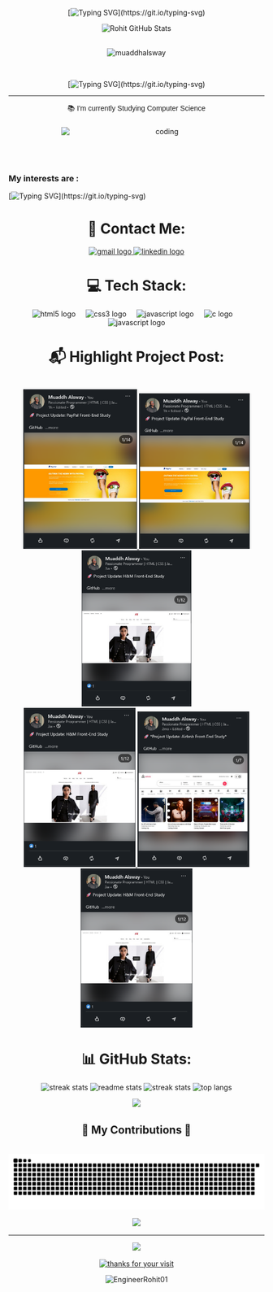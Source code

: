 <div align="center">



[![Typing SVG](https://readme-typing-svg.demolab.com?font=Fira+Code&pause=1000&color=ffff&width=435&lines=Welcome+To+My+World.;Lets+%2C+Scroll+Down+For+Enter%E2%AC%87%EF%B8%8F.)](https://git.io/typing-svg)  
<div align="center">
  <img src="https://github-stats-alpha.vercel.app/api?username=MuaddhAlsway&cc=22272e&tc=37BCF6&ic=fff&bc=37BCF6" alt="Rohit GitHub Stats">
</div>

<br>
<p align="center"> <img src="https://komarev.com/ghpvc/?username=muaddhalsway&label=Hello%20vistor&color=0e75b6&style=flattext=Hello%20Visitors" alt="muaddhalsway" /> </p>

<br>
<div align="center">

[![Typing SVG](https://readme-typing-svg.demolab.com?font=Fira+Code&pause=1000&color=ffff&width=435&lines=I'm+Muaddh+Alsway.;I'm+Passion+Programming;)](https://git.io/typing-svg)  

</div>

<hr>

 <p align="center" style="font-family: 'Space Grotesk', sans-serif;" >📚 I'm currently Studying Computer Science</p>

###
<img align="right" alt="coding" width="400" src="https://www.aalpha.net/wp-content/uploads/2020/12/full-stack-development.gif">

<br>
<br>
<br>
<br>

<!----------------------------------------------------------------------------------------------------------------------->
<div align="left" >
<h3 >My interests are : </h3>

[![Typing SVG](https://readme-typing-svg.herokuapp.com?font=Fira+Code&weight=600&pause=1000&color=blue&random=false&width=435&lines=Data+Structures+%26+Algorithms;Web+Development;Programming+Languages;)](https://git.io/typing-svg)
</div>




<h1 align="center">📲 Contact Me:</h1>

<div align="center">
  <a href="https://mail.google.com/mail/muaddhalsway.com" target="_blank">
    <img src="https://img.shields.io/static/v1?message=Gmail&logo=gmail&label=&color=D14836&logoColor=white&labelColor=&style=for-the-badge" height="35" alt="gmail logo"  />
  </a>
  <a href="https://www.linkedin.com/in/muaddh-alsway/" target="_blank">
    <img src="https://img.shields.io/static/v1?message=LinkedIn&logo=linkedin&label=&color=0077B5&logoColor=white&labelColor=&style=for-the-badge" height="35" alt="linkedin logo"  />
  </a>
</div>





<h1 align="center">💻 Tech Stack:</h1>


<div align="center">
      <img src="https://cdn.jsdelivr.net/gh/devicons/devicon/icons/html5/html5-original.svg" height="30" alt="html5 logo"  />
      <img width="12" />
      <img src="https://cdn.jsdelivr.net/gh/devicons/devicon/icons/css3/css3-original.svg" height="30" alt="css3 logo"  />
      <img width="12" />
      <img src="https://cdn.jsdelivr.net/gh/devicons/devicon/icons/javascript/javascript-original.svg" height="30" alt="javascript logo"  />
      <img width="12" />
      <img src="https://cdn.jsdelivr.net/gh/devicons/devicon/icons/c/c-original.svg" height="30" alt="c logo"  />    
      <img width="12" />
      <img src="https://cdn.jsdelivr.net/gh/devicons/devicon/icons/git/git-original.svg" height="30" alt="javascript logo"  />

</div>









<h1 align="center">📬 Highlight Project Post:</h1>

<br clear="both">
<div align="center">

<a  href="https://www.linkedin.com/posts/muaddh-alsway_webdevelopment-html-css-activity-7311701650274938880-ZZQZ?utm_source=share&utm_medium=member_desktop&rcm=ACoAADejAqQBo4IKkDbZQ2uIFfqpjS0OHOJntq8">
  <picture>
    <source media="(prefers-color-scheme: dark)" srcset="https://github.com/MuaddhAlsway/Uber/blob/main/ReadMeUber.png?raw=true&title=🚀+Project+Update+:+Uber+Front+-+End+-+Study&lang=en&timestamp=1696868769&background_color=%230d1117&title_color=%23ffffff&stats_color=%23dedede&max_title_lines=2&width=450&border_radius=5&duration=172">
    <img src="https://github.com/MuaddhAlsway/picture/blob/main/PayPal.png?raw=true" width="224"  &title=🚀+Project+Update+:+Uber+Front+-+End+-+Study&lang=en&timestamp=1696868769&background_color=%23ffffff&title_color=%2324292f&stats_color=%2357606a&max_title_lines=2&width=250&border_radius=5&duration=172" alt="GitHub Star Swag Unboxing and Giveaways" title="🚀 Project Update : Uber Front-End Study">
  </picture>
</a>
<a  href="https://www.linkedin.com/posts/muaddh-alsway_webdevelopment-frontend-portfolioproject-activity-7301546575229554688-eeLV?utm_source=share&utm_medium=member_desktop&rcm=ACoAADejAqQBo4IKkDbZQ2uIFfqpjS0OHOJntq8">
  <picture>
    <source media="(prefers-color-scheme: dark)" srcset="https://github.com/MuaddhAlsway/picture/blob/main/PayPal.png?raw=true&title=🚀+Project+Update+:+Paypal+Front+-+End+-+Study&lang=en&timestamp=1696868769&background_color=%230d1117&title_color=%23ffffff&stats_color=%23dedede&max_title_lines=2&width=450&border_radius=5&duration=172">
    <img src="https://github.com/MuaddhAlsway/picture/blob/main/PayPal.png?raw=true" width="218"  &title=🚀+Project+Update+:+Paypal+Front+-+End+-+Study&lang=en&timestamp=1696868769&background_color=%23ffffff&title_color=%2324292f&stats_color=%2357606a&max_title_lines=2&width=250&border_radius=5&duration=172" alt="GitHub Star Swag Unboxing and Giveaways" title="🚀 Project Update : Paypal Front-End Study">
  </picture>
</a>

<a  href="https://www.linkedin.com/posts/muaddh-alsway_webdevelopment-frontend-html-activity-7291376258486087682-fUNN?utm_source=share&utm_medium=member_desktop&rcm=ACoAADejAqQBo4IKkDbZQ2uIFfqpjS0OHOJntq8">
  <picture>
    <source media="(prefers-color-scheme: dark)" srcset="https://github.com/MuaddhAlsway/picture/blob/main/Screenshot%202025-03-01%20142651.png?raw=true&title=GitHub+Star+Swag+Unboxing+and+Giveaways&lang=en&timestamp=1696868769&background_color=%230d1117&title_color=%23ffffff&stats_color=%23dedede&max_title_lines=2&width=450&border_radius=5&duration=172">
    <img src="https://github.com/MuaddhAlsway/picture/blob/main/Screenshot%202025-03-01%20142651.png?raw=true" width="216"  &title=GitHub+Star+Swag+Unboxing+and+Giveaways&lang=en&timestamp=1696868769&background_color=%23ffffff&title_color=%2324292f&stats_color=%2357606a&max_title_lines=2&width=250&border_radius=5&duration=172" alt="GitHub Star Swag Unboxing and Giveaways" title="🚀 Project Update : H&M Front-End Study">
  </picture>
</a><br>
<a href="https://www.linkedin.com/posts/muaddh-alsway_frontend-html-css-activity-7279456674757681152-359f?utm_source=share&utm_medium=member_desktop&rcm=ACoAADejAqQBo4IKkDbZQ2uIFfqpjS0OHOJntq8">
  <picture>
    <source media="(prefers-color-scheme: dark)" srcset="https://github.com/MuaddhAlsway/picture/blob/main/Screenshot%202025-03-01%20143302.png?raw=true&title=GitHub+Star+Swag+Unboxing+and+Giveaways&lang=en&timestamp=1696868769&background_color=%230d1117&title_color=%23ffffff&stats_color=%23dedede&max_title_lines=2&width=450&border_radius=5&duration=172">
    <img src="https://github.com/MuaddhAlsway/picture/blob/main/Screenshot%202025-03-01%20142651.png?raw=true"  width="220" &title=GitHub+Star+Swag+Unboxing+and+Giveaways&lang=en&timestamp=1696868769&background_color=%23ffffff&title_color=%2324292f&stats_color=%2357606a&max_title_lines=2&width=250&border_radius=5&duration=172" alt="GitHub Star Swag Unboxing and Giveaways" title="🚀 Project Update : Udemy Front-End Study">
  </picture>
</a>
<a href="https://www.linkedin.com/posts/muaddh-alsway_webdevelopment-html-css-activity-7268924770082000896-O8A7?utm_source=share&utm_medium=member_desktop&rcm=ACoAADejAqQBo4IKkDbZQ2uIFfqpjS0OHOJntq8"
  <picture>
    <source media="(prefers-color-scheme: dark)" srcset="https://github.com/MuaddhAlsway/picture/blob/main/Airbnb.png?raw=true&title=GitHub+Star+Swag+Unboxing+and+Giveaways&lang=en&timestamp=1696868769&background_color=%230d1117&title_color=%23ffffff&stats_color=%23dedede&max_title_lines=2&width=450&border_radius=5&duration=172">
    <img src="https://github.com/MuaddhAlsway/picture/blob/main/Airbnb.png?raw=true"  width="220" &title=GitHub+Star+Swag+Unboxing+and+Giveaways&lang=en&timestamp=1696868769&background_color=%23ffffff&title_color=%2324292f&stats_color=%2357606a&max_title_lines=2&width=250&border_radius=5&duration=172" alt="GitHub Star Swag Unboxing and Giveaways" title="🚀 Project Update : Airbnb Front-End Study">
  </picture>
</a>
<a href="https://www.linkedin.com/posts/muaddh-alsway_project-update-apple-front-end-study-activity-7258401590187876352-5S5i?utm_source=share&utm_medium=member_desktop&rcm=ACoAADejAqQBo4IKkDbZQ2uIFfqpjS0OHOJntq8">
  <picture>
    <source media="(prefers-color-scheme: dark)" srcset="https://github.com/MuaddhAlsway/picture/blob/main/Applw.png?raw=true&title=GitHub+Star+Swag+Unboxing+and+Giveaways&lang=en&timestamp=1696868769&background_color=%230d1117&title_color=%23ffffff&stats_color=%23dedede&max_title_lines=2&width=450&border_radius=5&duration=172">
    <img src="https://github.com/MuaddhAlsway/picture/blob/main/Screenshot%202025-03-01%20142651.png?raw=true](https://github.com/MuaddhAlsway/picture/blob/main/Airbnb.png?raw=true"  width="220" &title=GitHub+Star+Swag+Unboxing+and+Giveaways&lang=en&timestamp=1696868769&background_color=%23ffffff&title_color=%2324292f&stats_color=%2357606a&max_title_lines=2&width=250&border_radius=5&duration=172" alt="GitHub Star Swag Unboxing and Giveaways" title="🚀 Project Update : Apple Front-End Study">
  </picture>
</a>
</div>


###

<div align="center">
 <h1> 📊 GitHub Stats:</h1>
</div>
<div align=center>
        <img width=390 src="https://github-readme-stats.vercel.app/api?username=MuaddhAlsway&theme=react&hide_border=false&include_all_commits=true&count_private=true&border_radius=10" alt="streak stats"/>
        <img width=390  src="https://github-readme-stats-salesp07.vercel.app/api?username=MuaddhAlsway&count_private=true&show_icons=true&theme=react&rank_icon=github&border_radius=10" alt="readme stats" />
        <img width=390   src="https://nirzak-streak-stats.vercel.app/?user=MuaddhAlsway&theme=dark&hide_border=false&theme=dark&hide_border=false&border_radius=10&theme=react" alt="streak stats"/>
        <img width=330   src="https://github-readme-stats.vercel.app/api/top-langs/?username=MuaddhAlsway&theme=react&hide_border=false&include_all_commits=true&count_private=true&layout=compact&border_radius=10" alt="top langs" />

<br/>



[![](https://visitcount.itsvg.in/api?id=MuaddhAlsway&icon=0&color=0)](https://visitcount.itsvg.in)


</div>
  



<div align="center">
  <h2>🐍 My Contributions 🐍</h2>
  <br>
 <picture>
  <source media="(prefers-color-scheme: dark)" srcset="https://raw.githubusercontent.com/MuaddhAlsway/MuaddhAlsway/output/github-snake-dark.svg" />
  <source media="(prefers-color-scheme: light)" srcset="https://raw.githubusercontent.com/MuaddhAlsway/MuaddhAlsway/output/github-snake.svg" />
  <img alt="github-snake" src="https://raw.githubusercontent.com/MuaddhAlsway/MuaddhAlsway/output/github-snake.svg" />
</picture>
  
  <br/>
</div>

[![](https://visitcount.itsvg.in/api?id=MuaddhAlsway&icon=0&color=0)](https://visitcount.itsvg.in)



---
[![](https://visitcount.itsvg.in/api?id=MuaddhAlsway&icon=0&color=0)](https://visitcount.itsvg.in)

<div align="center">
    <a href="https://git.io/typing-svg">
        <img alt="thanks for your visit" src="https://readme-typing-svg.demolab.com?font=Roboto+Slab&size=24&pause=1000&color=blue&center=true&vCenter=true&width=435&lines=Thanks+for+your+visit!" >
    </a>
</div>
<!----------
<!-- Proudly created with GPRM ( https://gprm.itsvg.in ) -->

![EngineerRohit01](https://raw.githubusercontent.com/Trilokia/Trilokia/379277808c61ef204768a61bbc5d25bc7798ccf1/bottom_header.svg)
<br>
</p>
